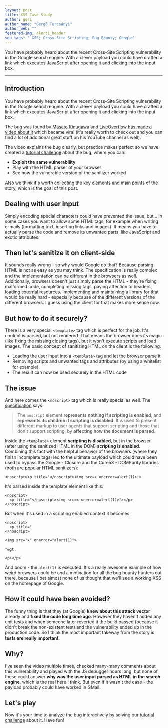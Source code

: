 ```yaml
---
layout: post
title: XSS Case Study
author: geri
author_name: "Gergő Turcsányi"
author_web: ""
featured-img: alert1_header
seo_tags: " XSS; Cross-Site Scripting; Bug Bounty; Google"
---
```


You have probably heard about the recent Cross-Site Scripting vulnerability in the Google search engine. With a clever payload you could have crafted a link which executes JavaScript after opening it and clicking into the input box.

<!--excerpt-->

----

## Introduction

You have probably heard about the recent Cross-Site Scripting vulnerability in the Google search engine. With a clever payload you could have crafted a link which executes JavaScript after opening it and clicking into the input box.

The bug was found by [Masato Kinugawa](https://twitter.com/kinugawamasato) and [LiveOverflow has made a video about it](https://www.youtube.com/watch?v=lG7U3fuNw3A) which became viral (it's really worth to check out and you can find a lot of additional great stuff on his YouTube channel as well).

The video explains the bug clearly, but practice makes perfect so we have created a [tutorial challenge](https://platform.avatao.com/challenges/756c97e7-8605-4b5f-8c59-a6387f8fba67)  about the bug, where you can:

 * **Exploit the same vulnerability**
 * Play with the HTML parser of your browser
 * See how the vulnerable version of the sanitizer worked

Also we think it's worth collecting the key elements and main points of the story, which is the goal of this post.

## Dealing with user input

Simply encoding special characters could have prevented the issue, but... in some cases you want to allow some HTML tags, for example when writing e-mails (formatting text, inserting links and images). It means you have to actually parse the code and remove its unwanted parts, like JavaScript and exotic attributes.

## Then let's sanitize it on client-side

It sounds really wrong - so why would Google do that? Because parsing HTML is not as easy as you may think. The specification is really complex and the implementation can be different in the browsers as well. Additionally, browsers doesn't just simply parse the HTML - they're fixing malformed code, completing missing tags, paying attention to headers, loading external resources. Implementing and maintaining a library for that would be really hard - especially because of the different versions of the different browsers. I guess using the client for that makes more sense now.

## But how to do it securely?

There is a very special `<template>` tag which is perfect for the job. It's content is parsed, but not rendered. That means the browser does its magic (like fixing the missing closing tags), but it won't execute scripts and load images. The basic concept of sanitizing HTML on the client is the following:

 * Loading the user input into a `<template>` tag and let the browser parse it
 * Removing scripts and unwanted tags and attributes (by using a whitelist for example)
 * The result can now be used securely in the HTML code

## The issue

And here comes the `<noscript>` tag which is really special as well. The [specification](https://www.w3.org/TR/2011/WD-html5-author-20110809/the-noscript-element.html) says:

> The `noscript` element **represents nothing if scripting is enabled**, and **represents its children if scripting is disabled**. It is used to present different markup to user agents that support scripting and those that don't support scripting, by **affecting how the document is parsed**.

Inside the `<template>` element **scripting is disabled**, but in the browser (after using the sanitized HTML in the DOM) **scripting is enabled**. Combining this fact with the helpful behavior of the browsers (where they finish incomplete tags) led to the ultimate payload which could have been used to bypass the Google - Closure and the Cure53 - DOMPurify libraries (both are popular HTML sanitizers):

```
<noscript><p title='</noscript><img src=x onerror=alert(1)>'>
```

It's parsed inside the template element like this:


```
<noscript>
  <p title="</noscript><img src=x onerror=alert(1)>"></p>
</noscript>
```

But when it's used in a scripting enabled context it becomes:

```
<noscript>
  <p title="
</noscript>

<img src="x" onerror="alert(1)">

"&gt;

<p></p>
```

And boom - the `alert(1)` is executed. It's a really awesome example of how weird browsers could be and a motivation for all the bug bounty hunters out there, because I bet almost none of us thought that we'll see a working XSS on the homepage of Google.

## How it could have been avoided?

The funny thing is that they (at Google) **knew about this attack vector** already and **fixed the code long time ago**. However they haven't added any unit tests and when someone later reverted it the build passed (because it didn't break the non-existent test) and the vulnerability ended up in the production code. So I think the most important takeway from the story is **tests are really important**.

## Why?

I've seen the video multiple times, checked many-many comments about this vulnerability and played with the JS debugger hours long, but none of these could answer **why was the user input parsed as HTML in the search engine**, which is the real here I think. But even if it wasn't the case - the payload probably could have worked in GMail.

## Let's play

Now it's your time to analyze the bug interactively by solving our [tutorial challenge](https://platform.avatao.com/challenges/756c97e7-8605-4b5f-8c59-a6387f8fba67) about it. Have fun!


